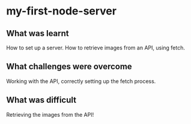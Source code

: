# my-first-node-server

## What was learnt
How to set up a server.
How to retrieve images from an API, using fetch.

## What challenges were overcome
Working with the API, correctly setting up the fetch process. 

## What was difficult
Retrieving the images from the API! 
